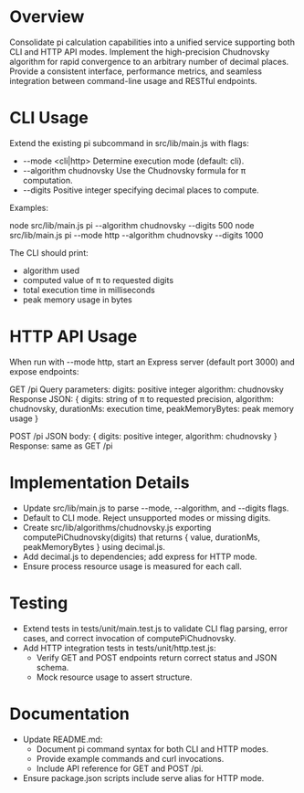# Overview

Consolidate pi calculation capabilities into a unified service supporting both CLI and HTTP API modes. Implement the high-precision Chudnovsky algorithm for rapid convergence to an arbitrary number of decimal places. Provide a consistent interface, performance metrics, and seamless integration between command-line usage and RESTful endpoints.

# CLI Usage

Extend the existing pi subcommand in src/lib/main.js with flags:

- --mode <cli|http>
    Determine execution mode (default: cli).
- --algorithm chudnovsky
    Use the Chudnovsky formula for π computation.
- --digits <number>
    Positive integer specifying decimal places to compute.

Examples:

  node src/lib/main.js pi --algorithm chudnovsky --digits 500
  node src/lib/main.js pi --mode http --algorithm chudnovsky --digits 1000

The CLI should print:

- algorithm used
- computed value of π to requested digits
- total execution time in milliseconds
- peak memory usage in bytes

# HTTP API Usage

When run with --mode http, start an Express server (default port 3000) and expose endpoints:

GET /pi
  Query parameters:
    digits: positive integer
    algorithm: chudnovsky
  Response JSON:
    {
      digits: string of π to requested precision,
      algorithm: chudnovsky,
      durationMs: execution time,
      peakMemoryBytes: peak memory usage
    }

POST /pi
  JSON body:
    {
      digits: positive integer,
      algorithm: chudnovsky
    }
  Response: same as GET /pi

# Implementation Details

- Update src/lib/main.js to parse --mode, --algorithm, and --digits flags.
- Default to CLI mode. Reject unsupported modes or missing digits.
- Create src/lib/algorithms/chudnovsky.js exporting computePiChudnovsky(digits) that returns { value, durationMs, peakMemoryBytes } using decimal.js.
- Add decimal.js to dependencies; add express for HTTP mode.
- Ensure process resource usage is measured for each call.

# Testing

- Extend tests in tests/unit/main.test.js to validate CLI flag parsing, error cases, and correct invocation of computePiChudnovsky.
- Add HTTP integration tests in tests/unit/http.test.js:
  - Verify GET and POST endpoints return correct status and JSON schema.
  - Mock resource usage to assert structure.

# Documentation

- Update README.md:
  - Document pi command syntax for both CLI and HTTP modes.
  - Provide example commands and curl invocations.
  - Include API reference for GET and POST /pi.
- Ensure package.json scripts include serve alias for HTTP mode.